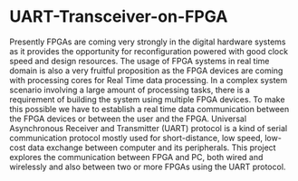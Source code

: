 # UART-Transceiver-on-FPGA
Presently FPGAs are coming very strongly in the digital hardware systems as it provides
the opportunity for reconfiguration powered with good clock speed and design resources.
The usage of FPGA systems in real time domain is also a very fruitful proposition as the
FPGA devices are coming with processing cores for Real Time data processing. In a complex system scenario involving a large amount of processing tasks, there is a requirement
of building the system using multiple FPGA devices. To make this possible we have to
establish a real time data communication between the FPGA devices or between the user
and the FPGA.
Universal Asynchronous Receiver and Transmitter (UART) protocol is a kind of serial
communication protocol mostly used for short-distance, low speed, low-cost data exchange
between computer and its peripherals. This project explores the communication between
FPGA and PC, both wired and wirelessly and also between two or more FPGAs using
the UART protocol.

